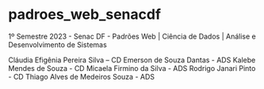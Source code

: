 # padroes_web_senacdf
1º Semestre 2023 - Senac DF - Padrões Web | Ciência de Dados | Análise e Desenvolvimento de Sistemas

Cláudia Efigênia Pereira Silva – CD
Emerson de Souza Dantas - ADS
Kalebe Mendes de Souza - CD
Micaela Firmino da Silva - ADS 
Rodrigo Janari Pinto - CD
Thiago Alves de Medeiros Souza - ADS

